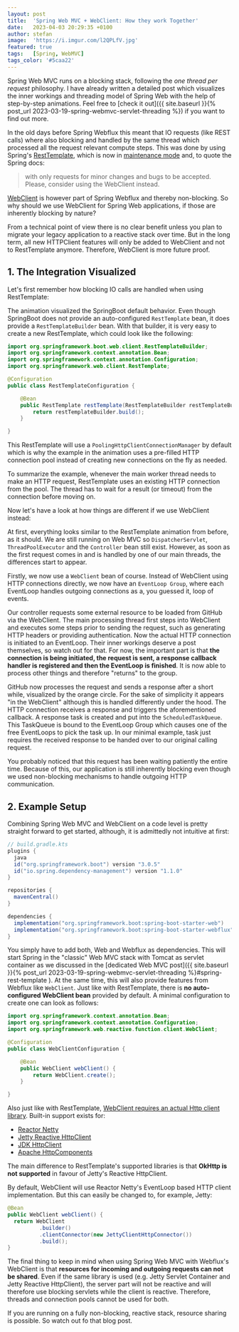 ```yaml
---
layout: post
title:  'Spring Web MVC + WebClient: How they work Together'
date:   2023-04-03 20:29:35 +0100
author: stefan
image:  'https://i.imgur.com/l2QPLfV.jpg'
featured: true
tags:   [Spring, WebMVC]
tags_color: '#5caa22'
---
```


Spring Web MVC runs on a blocking stack, following the *one thread per request* philosophy. I have already written a detailed post which visualizes the inner workings and threading model of Spring Web with the help of step-by-step animations. Feel free to [check it out]({{ site.baseurl }}{% post_url 2023-03-19-spring-webmvc-servlet-threading %}) if you want to find out more.

In the old days before Spring Webflux this meant that IO requests (like REST calls) where also blocking and handled by the same thread which processed all the request relevant compute steps. This was done by using Spring's [RestTemplate](https://docs.spring.io/spring-framework/docs/current/reference/html/integration.html#rest-resttemplate), which is now in [maintenance mode](https://docs.spring.io/spring-framework/docs/current/reference/html/integration.html#rest-resttemplate) and, to quote the Spring docs:

> with only requests for minor changes and bugs to be accepted. Please, consider using the WebClient instead.

[WebClient](https://docs.spring.io/spring-framework/docs/current/reference/html/web-reactive.html#webflux-client) is however part of Spring Webflux and thereby non-blocking. So why should we use WebClient for Spring Web applications, if those are inherently blocking by nature?

From a technical point of view there is no clear benefit unless you plan to migrate your legacy application to a reactive stack over time. But in the long term, all new HTTPClient features will only be added to WebClient and not to RestTemplate anymore. Therefore, WebClient is more future proof.

## 1. The Integration Visualized

Let's first remember how blocking IO calls are handled when using RestTemplate:

<motion-canvas-player 
    src="{{ '/js/animation/spring-webmvc/spring-rest-template.js' | prepend: site.baseurl }}">
</motion-canvas-player>

The animation visualized the SpringBoot default behavior. Even though SpringBoot does not provide an auto-configured `RestTemplate` bean, it does provide a `RestTemplateBuilder` bean. With that builder, it is very easy to create a new RestTemplate, which could look like the following:

```java
import org.springframework.boot.web.client.RestTemplateBuilder;
import org.springframework.context.annotation.Bean;
import org.springframework.context.annotation.Configuration;
import org.springframework.web.client.RestTemplate;

@Configuration
public class RestTemplateConfiguration {

    @Bean
    public RestTemplate restTemplate(RestTemplateBuilder restTemplateBuilder) {
        return restTemplateBuilder.build();
    }

}
```

This RestTemplate will use a `PoolingHttpClientConnectionManager` by default which is why the example in the animation uses a pre-filled HTTP connection pool instead of creating new connections on the fly as needed.

To summarize the example, whenever the main worker thread needs to make an HTTP request, RestTemplate uses an existing HTTP connection from the pool. The thread has to wait for a result (or timeout) from the connection before moving on.

Now let's have a look at how things are different if we use WebClient instead:

<motion-canvas-player 
    src="{{ '/js/animation/spring-webmvc/spring-web-client.js' | prepend: site.baseurl }}">
</motion-canvas-player>

At first, everything looks similar to the RestTemplate animation from before, as it should. We are still running on Web MVC so `DispatcherServlet`, `ThreadPoolExecutor` and the `Controller` bean still exist. However, as soon as the first request comes in and is handled by one of our main threads, the differences start to appear.

Firstly, we now use a `WebClient` bean of course. Instead of WebClient using HTTP connections directly, we now have an `EventLoop Group`, where each EventLoop handles outgoing connections as a, you guessed it, loop of events.

Our controller requests some external resource to be loaded from GitHub via the WebClient. The main processing thread first steps into WebClient and executes some steps prior to sending the request, such as generating HTTP headers or providing authentication. Now the actual HTTP connection is initiated to an EventLoop. Their inner workings deserve a post themselves, so watch out for that. For now, the important part is that **the connection is being initiated, the request is sent, a response callback handler is registered and then the EventLoop is finished**. It is now able to process other things and therefore "returns" to the group.

GitHub now processes the request and sends a response after a short while, visualized by the orange circle. For the sake of simplicity it appears "in the WebClient" although this is handled differently under the hood. The HTTP connection receives a response and triggers the aforementioned callback. A response task is created and put into the `ScheduledTaskQueue`. This TaskQueue is bound to the EventLoop Group which causes one of the free EventLoops to pick the task up. In our minimal example, task just requires the received response to be handed over to our original calling request. 

You probably noticed that this request has been waiting patiently the entire time. Because of this, our application is still inherently blocking even though we used non-blocking mechanisms to handle outgoing HTTP communication.


## 2. Example Setup

Combining Spring Web MVC and WebClient on a code level is pretty straight forward to get started, although, it is admittedly not intuitive at first:

```groovy
// build.gradle.kts
plugins {
  java
  id("org.springframework.boot") version "3.0.5"
  id("io.spring.dependency-management") version "1.1.0"
}

repositories {
  mavenCentral()
}

dependencies {
  implementation("org.springframework.boot:spring-boot-starter-web")
  implementation("org.springframework.boot:spring-boot-starter-webflux")
}
```

You simply have to add both, Web and Webflux as dependencies. This will start Spring in the "classic" Web MVC stack with Tomcat as servlet container as we discussed in the [dedicated Web MVC post]({{ site.baseurl }}{% post_url 2023-03-19-spring-webmvc-servlet-threading %}#spring-rest-template ). At the same time, this will also provide features from Webflux like `WebClient`. Just like with RestTemplate, there is **no auto-configured WebClient bean** provided by default. A minimal configuration to create one can look as follows:

```java
import org.springframework.context.annotation.Bean;
import org.springframework.context.annotation.Configuration;
import org.springframework.web.reactive.function.client.WebClient;

@Configuration
public class WebClientConfiguration {

    @Bean
    public WebClient webClient() {
        return WebClient.create();
    }

}
```

Also just like with RestTemplate, [WebClient requires an actual Http client library](https://docs.spring.io/spring-framework/docs/current/reference/html/web-reactive.html#webflux-client). Built-in support exists for:
- [Reactor Netty](https://github.com/reactor/reactor-netty)
- [Jetty Reactive HttpClient](https://github.com/jetty-project/jetty-reactive-httpclient)
- [JDK HttpClient](https://docs.oracle.com/en/java/javase/11/docs/api/java.net.http/java/net/http/HttpClient.html)
- [Apache HttpComponents](https://hc.apache.org/index.html)

The main difference to RestTemplate's supported libraries is that **OkHttp is not supported** in favour of Jetty's Reactive HttpClient.

By default, WebClient will use Reactor Netty's EventLoop based HTTP client implementation. But this can easily be changed to, for example, Jetty:

```java
@Bean
public WebClient webClient() {
  return WebClient
          .builder()
          .clientConnector(new JettyClientHttpConnector())
          .build();
}
```

The final thing to keep in mind when using Spring Web MVC with Webflux's WebClient is that **resources for incoming and outgoing requests can not be shared**. Even if the same library is used (e.g. Jetty Servlet Container and Jetty Reactive HttpClient), the server part will not be reactive and will therefore use blocking servlets while the client is reactive. Therefore, threads and connection pools cannot be used for both.

If you are running on a fully non-blocking, reactive stack, resource sharing is possible. So watch out fo that blog post.

<script src="{{ '/js/motion-canvas-player.js' | prepend: site.baseurl }}" type="text/javascript"></script>
